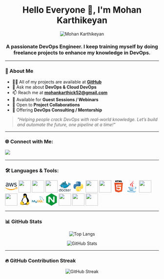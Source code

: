 <h1 align="center">Hello Everyone 👋, I'm Mohan Karthikeyan</h1>

<div align="center">
  <img src="https://github.com/Mohankarthikeyan7/Mohan-banner.png" alt="Mohan Karthikeyan" />
</div>

<h3 align="center">A passionate DevOps Engineer. I keep training myself by doing freelance projects to enhance my knowledge in DevOps.</h3>

---

### 🚀 About Me
- 👨‍💻 All of my projects are available at **[GitHub](https://github.com/mohankarthikeyan7)**
- 💬 Ask me about **DevOps & Cloud DevOps**
- 📫 Reach me at **mohankarthick52@gmail.com**
- 🎤 Available for **Guest Sessions / Webinars**
- 🤝 Open to **Project Collaborations**
- 💼 Offering **DevOps Consulting / Mentorship**

> *"Helping people crack DevOps with real-world knowledge. Let’s build and automate the future, one pipeline at a time!"*

---

### 🌐 Connect with Me:
<p align="left">
  <a href="https://linkedin.com/in/mohan-karthick/" target="_blank">
    <img src="https://img.shields.io/badge/LinkedIn-Mohan%20Karthikeyan-blue?logo=linkedin&style=flat-square" />
  </a>
</p>

---

### 🛠️ Languages & Tools:
<p align="left">
  <img src="https://raw.githubusercontent.com/devicons/devicon/master/icons/amazonwebservices/amazonwebservices-original-wordmark.svg" width="40" height="40"/>
  <img src="https://www.vectorlogo.zone/logos/microsoft_azure/microsoft_azure-icon.svg" width="40" height="40"/>
  <img src="https://www.vectorlogo.zone/logos/gnu_bash/gnu_bash-icon.svg" width="40" height="40"/>
  <img src="https://www.vectorlogo.zone/logos/circleci/circleci-icon.svg" width="40" height="40"/>
  <img src="https://raw.githubusercontent.com/devicons/devicon/master/icons/docker/docker-original-wordmark.svg" width="40" height="40"/>
  <img src="https://raw.githubusercontent.com/devicons/devicon/master/icons/python/python-original.svg" width="40" height="40"/>
  <img src="https://www.vectorlogo.zone/logos/git-scm/git-scm-icon.svg" width="40" height="40"/>
  <img src="https://www.vectorlogo.zone/logos/grafana/grafana-icon.svg" width="40" height="40"/>
  <img src="https://raw.githubusercontent.com/devicons/devicon/master/icons/html5/html5-original-wordmark.svg" width="40" height="40"/>
  <img src="https://raw.githubusercontent.com/devicons/devicon/master/icons/java/java-original.svg" width="40" height="40"/>
  <img src="https://www.vectorlogo.zone/logos/jenkins/jenkins-icon.svg" width="40" height="40"/>
  <img src="https://www.vectorlogo.zone/logos/kubernetes/kubernetes-icon.svg" width="40" height="40"/>
  <img src="https://raw.githubusercontent.com/devicons/devicon/master/icons/linux/linux-original.svg" width="40" height="40"/>
  <img src="https://raw.githubusercontent.com/devicons/devicon/master/icons/mysql/mysql-original-wordmark.svg" width="40" height="40"/>
  <img src="https://raw.githubusercontent.com/devicons/devicon/master/icons/nginx/nginx-original.svg" width="40" height="40"/>
  <img src="https://www.vectorlogo.zone/logos/getpostman/getpostman-icon.svg" width="40" height="40"/>
  <img src="https://raw.githubusercontent.com/detain/svg-logos/780f25886640cef088af994181646db2f6b1a3f8/svg/selenium-logo.svg" width="40" height="40"/>
  <img src="https://www.vectorlogo.zone/logos/springio/springio-icon.svg" width="40" height="40"/>
</p>

---

### 📊 GitHub Stats
<p align="center">
  <img src="https://github-readme-stats.vercel.app/api/top-langs?username=mohankarthikeyan7&show_icons=true&locale=en&layout=compact&theme=vue&hide_border=true" alt="Top Langs" />
</p>

<p align="center">
  <img src="https://github-readme-stats.vercel.app/api?username=mohankarthikeyan7&show_icons=true&locale=en&theme=vue&hide_border=true" alt="GitHub Stats" />
</p>

---

### 🔥 GitHub Contribution Streak
<p align="center">
  <img src="https://github-readme-streak-stats.herokuapp.com/?user=mohankarthikeyan7&theme=vue&hide_border=true" alt="GitHub Streak" />
</p>
